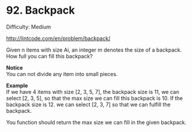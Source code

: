# 92. Backpack

Difficulty: Medium

http://lintcode.com/en/problem/backpack/

Given n items with size Ai, an integer m denotes the size of a backpack. How full you can fill this backpack?

**Notice**  
You can not divide any item into small pieces.

**Example**  
If we have 4 items with size [2, 3, 5, 7], the backpack size is 11, we can select [2, 3, 5], so that the max size we can fill this backpack is 10. If the backpack size is 12. we can select [2, 3, 7] so that we can fulfill the backpack.

You function should return the max size we can fill in the given backpack.
